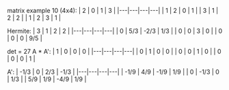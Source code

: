 






matrix example 10 (4x4):
| 2 | 0 | 1 | 3 |
|---|---|---|---|
| 1 | 2 | 0 | 1 |
| 3 | 1 | 2 | 2 |
| 1 | 2 | 3 | 1 |


Hermite:
| 3 | 1 | 2 | 2 |
|---|---|---|---|
| 0 | 5/3 | -2/3 | 1/3 |
| 0 | 0 | 3 | 0 |
| 0 | 0 | 0 | 9/5 |


det = 27
A * A':
| 1 | 0 | 0 | 0 |
|---|---|---|---|
| 0 | 1 | 0 | 0 |
| 0 | 0 | 1 | 0 |
| 0 | 0 | 0 | 1 |


A':
| -1/3 | 0 | 2/3 | -1/3 |
|---|---|---|---|
| -1/9 | 4/9 | -1/9 | 1/9 |
| 0 | -1/3 | 0 | 1/3 |
| 5/9 | 1/9 | -4/9 | 1/9 |